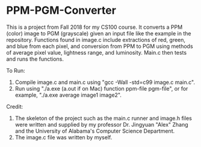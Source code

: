# PPM-PGM-Converter

This is a project from Fall 2018 for my CS100 course.  It converts a PPM (color) image to PGM (grayscale) given an input file like the example in the repository.  Functions found in image.c include extractions of red, green, and blue from each pixel, and conversion from PPM to PGM using methods of average pixel value, lightness range, and luminosity.  Main.c then tests and runs the functions.

To Run: 
1. Compile image.c and main.c using "gcc -Wall -std=c99 image.c main.c".
2. Run using "./a.exe (a.out if on Mac) function ppm-file pgm-file", or for example, "./a.exe average image1 image2".

Credit:
1. The skeleton of the project such as the main.c runner and image.h files were written and supplied by my professor Dr. Jingyuan "Alex" Zhang and the University of Alabama's Computer Science Department.
2. The image.c file was written by myself.
